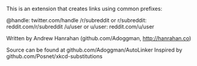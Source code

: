 This is an extension that creates links using common prefixes:

@handle: twitter.com/handle
/r/subreddit or r/subreddit: reddit.com/r/subreddit
/u/user or u/user: reddit.com/u/user

Written by Andrew Hanrahan (github.com/Adoggman, http://hanrahan.co)

Source can be found at github.com/Adoggman/AutoLinker
Inspired by github.com/Posnet/xkcd-substitutions